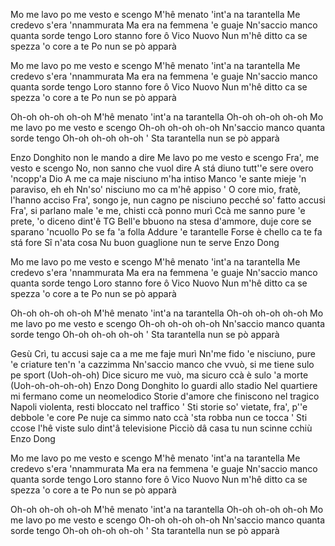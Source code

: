 Mo me lavo po me vesto e scengo
M'hê menato 'int'a na tarantella
Me credevo s'era 'nnammurata
Ma era na femmena 'e guaje
Nn'saccio manco quanta sorde tengo
Loro stanno fore ô Vico Nuovo
Nun m'hê ditto ca se spezza 'o core a te
Po nun se pò apparà


Mo me lavo po me vesto e scengo
M'hê menato 'int'a na tarantella
Me credevo s'era 'nnammurata
Ma era na femmena 'e guaje
Nn'saccio manco quanta sorde tengo
Loro stanno fore ô Vico Nuovo
Nun m'hê ditto ca se spezza 'o core a te
Po nun se pò apparà


Oh-oh oh-oh oh-oh
M'hê menato 'int'a na tarantella
Oh-oh oh-oh oh-oh
Mo me lavo po me vesto e scengo
Oh-oh oh-oh oh-oh
Nn'saccio manco quanta sorde tengo
Oh-oh oh-oh oh-oh
'
Sta tarantella nun se pò apparà

Enzo Donghito non le mando a dire
Me lavo po me vesto e scengo
Fra', me vesto e scengo
No, non sanno che vuol dire
A stá diuno tutt''e sere overo 'ncopp'a Dio
A me ca maje nisciuno m'ha intiso
Manco 'e sante mieje 'n paraviso, eh eh
Nn'so' nisciuno mo ca m'hê appiso
'
O core mio, fratè, l'hanno acciso
Fra', songo je, nun cagno pe nisciuno pecché so' fatto accusi
Fra', si parlano male 'e me, chisti ccà ponno murì
Ccà me sanno pure 'e prete, 'o diceno dint'ê TG
Bell'e bbuono na stesa d'ammore, duje core se sparano 'ncuollo
Po se fa 'a folla
Addure 'e tarantelle
Forse è chello ca te fa stá fore
Sî n'ata cosa
Nu buon guaglione nun te serve
Enzo Dong


Mo me lavo po me vesto e scengo
M'hê menato 'int'a na tarantella
Me credevo s'era 'nnammurata
Ma era na femmena 'e guaje
Nn'saccio manco quanta sorde tengo
Loro stanno fore ô Vico Nuovo
Nun m'hê ditto ca se spezza 'o core a te
Po nun se pò apparà

Oh-oh oh-oh oh-oh
M'hê menato 'int'a na tarantella
Oh-oh oh-oh oh-oh
Mo me lavo po me vesto e scengo
Oh-oh oh-oh oh-oh
Nn'saccio manco quanta sorde tengo
Oh-oh oh-oh oh-oh
'
Sta tarantella nun se pò apparà


Gesù Crì, tu accusi saje ca a me me faje murì
Nn'me fido 'e nisciuno, pure 'e criature ten'n 'a cazzimma
Nn'saccio manco che vvuò, si me tiene sulo pe sport (Uoh-oh-oh)
Dice sicuro me vuò, ma sicuro ccà è sulo 'a morte (Uoh-oh-oh-oh-oh)
Enzo Dong Donghito lo guardi allo stadio
Nel quartiere mi fermano come un neomelodico
Storie d'amore che finiscono nel tragico
Napoli violenta, resti bloccato nel traffico
'
Sti storie so' vietate, fra', p''e debbole 'e core
Pe nuje ca simmo nato ccà 'sta robba nun ce tocca
'
Sti ccose l'hê viste sulo dint'â televisione
Picciò dâ casa tu nun scinne cchiù
Enzo Dong


Mo me lavo po me vesto e scengo
M'hê menato 'int'a na tarantella
Me credevo s'era 'nnammurata
Ma era na femmena 'e guaje
Nn'saccio manco quanta sorde tengo
Loro stanno fore ô Vico Nuovo
Nun m'hê ditto ca se spezza 'o core a te
Po nun se pò apparà

Oh-oh oh-oh oh-oh
M'hê menato 'int'a na tarantella
Oh-oh oh-oh oh-oh
Mo me lavo po me vesto e scengo
Oh-oh oh-oh oh-oh
Nn'saccio manco quanta sorde tengo
Oh-oh oh-oh oh-oh
'
Sta tarantella nun se pò apparà
